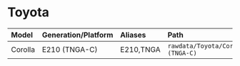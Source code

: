 # Toyota

| Model | Generation/Platform | Aliases | Path |
|:----- |:--------------------|:------- |:---- |
| Corolla | E210 (TNGA-C) | E210,TNGA | `rawdata/Toyota/Corolla/E210 (TNGA-C)` |
